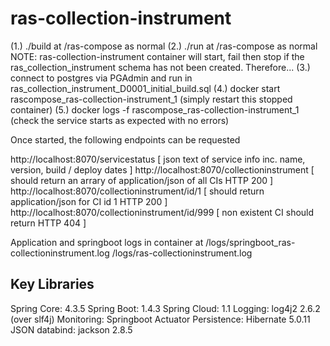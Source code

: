 # ras-collection-instrument

(1.) ./build at /ras-compose as normal
(2.) ./run at /ras-compose as normal
NOTE: ras-collection-instrument container will start, fail then stop if the ras_collection_instrument schema has not been created. Therefore...
(3.) connect to postgres via PGAdmin and run in ras_collection_instrument_D0001_initial_build.sql
(4.) docker start rascompose_ras-collection-instrument_1 (simply restart this stopped container)
(5.) docker logs -f rascompose_ras-collection-instrument_1 (check the service starts as expected with no errors)

Once started, the following endpoints can be requested

http://localhost:8070/servicestatus [ json text of service info inc. name, version, build / deploy dates ]
http://localhost:8070/collectioninstrument [ should return an arrary of application/json of all CIs HTTP 200 ]
http://localhost:8070/collectioninstrument/id/1 [ should return application/json for CI id 1 HTTP 200 ]
http://localhost:8070/collectioninstrument/id/999 [ non existent CI should return HTTP 404 ]

Application and springboot logs in container at
/logs/springboot_ras-collectioninstrument.log
/logs/ras-collectioninstrument.log

Key Libraries
-------------
Spring Core: 4.3.5
Spring Boot: 1.4.3
Spring Cloud: 1.1
Logging: log4j2 2.6.2 (over slf4j)
Monitoring: Springboot Actuator
Persistence: Hibernate 5.0.11
JSON databind: jackson 2.8.5